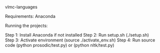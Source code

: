 vlmc-languages

Requirements: Anaconda

Running the projects:

Step 1: Install Anaconda if not installed
Step 2: Run setup.sh (./setup.sh)
Step 3: Activate environment (source ./activate_env.sh)
Step 4: Run source code (python prosodic/test.py) or (python nltk/test.py)
